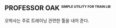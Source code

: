 ## PROFESSOR OAK <sup style="font-size: .5em">SIMPLE UTILITY FOR TRAIN LIB</sup>

오박사는 주로 트레이닝 관련한 툴을 내어 준다.

